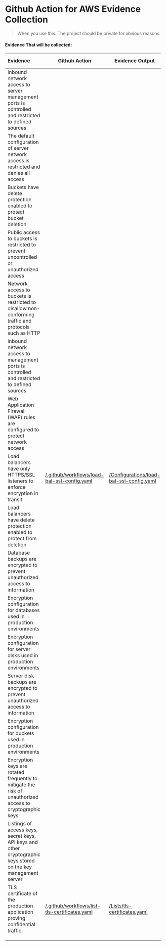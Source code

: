 # Github Action for AWS Evidence Collection

> When you use this. The project should be private for obvious reasons.



#### Evidence That will be collected:


| Evidence                                                     | Github Action                                                | Evidence Output                                              | SOC2 Mapping               | NIST Mapping |
| :----------------------------------------------------------- | ------------------------------------------------------------ | ------------------------------------------------------------ | :------------------------- | ------------ |
| Inbound network access to server management ports is controlled and restricted to defined sources |                                                              |                                                              | CC6.1, CC6.3, CC6.6, CC6.7 |              |
| The default configuration of server network access is restricted and denies all access |                                                              |                                                              | CC6.1, CC6.3, CC6.6, CC6.7 |              |
| Buckets have delete protection enabled to protect bucket deletion |                                                              |                                                              | CC6.1, CC6.3, CC6.6, CC6.7 |              |
| Public access to buckets is restricted to prevent uncontrolled or unauthorized access |                                                              |                                                              | CC6.1, CC6.3, CC6.6, CC6.7 |              |
| Network access to buckets is restricted to disallow non-conforming traffic and protocols such as HTTP |                                                              |                                                              | CC6.1, CC6.3, CC6.6, CC6.7 |              |
| Inbound network access to management ports is controlled and restricted to defined sources |                                                              |                                                              | CC6.1, CC6.3, CC6.6, CC6.7 |              |
| Web Application Firewall (WAF) rules are configured to protect network access |                                                              |                                                              | CC6.1                      |              |
| Load balancers have only HTTPS/SSL listeners to enforce encryption in transit | [/.github/workflows/load-bal-ssl-config.yaml](/.github/workflows/load-bal-ssl-config.yaml) | [/Configurations/load-bal-ssl-config.yaml](/Configurations/load-bal-ssl-config.yaml) | CC6.1, CC6.3, CC6.6, CC6.7 |              |
| Load balancers have delete protection enabled to protect from deletion |                                                              |                                                              | CC6.1, CC6.3, CC6.6, CC6.7 |              |
| Database backups are encrypted to prevent unauthorized access to information |                                                              |                                                              | CC6.7                      |              |
| Encryption configuration for databases used in production environments |                                                              |                                                              | CC6.7                      |              |
| Encryption configuration for server disks used in production environments |                                                              |                                                              | CC6.7                      |              |
| Server disk backups are encrypted to prevent unauthorized access to information |                                                              |                                                              | CC6.7                      |              |
| Encryption configuration for buckets used in production environments |                                                              |                                                              | CC6.7                      |              |
| Encryption keys are rotated frequently to mitigate the risk of unauthorized access to cryptographic keys |                                                              |                                                              | CC1.1                      |              |
| Listings of access keys, secret keys, API keys and other cryptographic keys stored on the key management server |                                                              |                                                              |                            |              |
| TLS certificate of the production application proving confidential traffic. | [/.github/workflows/list-tls-certificates.yaml](/.github/workflows/list-tls-certificates.yaml) | [/Lists/tls-certificates.yaml](/Lists/tls-certificates.yaml) |                            |              |
|                                                              |                                                              |                                                              |                            |              |
|                                                              |                                                              |                                                              |                            |              |
|                                                              |                                                              |                                                              |                            |              |

















